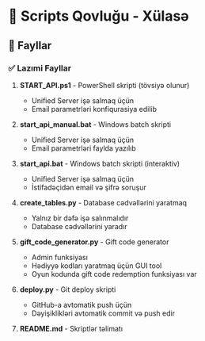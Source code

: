 # 🔧 Scripts Qovluğu - Xülasə

## 📁 Fayllar

### ✅ Lazımi Fayllar

1. **START_API.ps1** - PowerShell skripti (tövsiyə olunur)
   - Unified Server işə salmaq üçün
   - Email parametrləri konfiqurasiya edilib

2. **start_api_manual.bat** - Windows batch skripti
   - Unified Server işə salmaq üçün
   - Email parametrləri faylda yazılıb

3. **start_api.bat** - Windows batch skripti (interaktiv)
   - Unified Server işə salmaq üçün
   - İstifadəçidən email və şifrə soruşur

4. **create_tables.py** - Database cədvəllərini yaratmaq
   - Yalnız bir dəfə işə salınmalıdır
   - Database cədvəllərini yaradır

5. **gift_code_generator.py** - Gift code generator
   - Admin funksiyası
   - Hədiyyə kodları yaratmaq üçün GUI tool
   - Oyun kodunda gift code redemption funksiyası var

6. **deploy.py** - Git deploy skripti
   - GitHub-a avtomatik push üçün
   - Dəyişiklikləri avtomatik commit və push edir

7. **README.md** - Skriptlər təlimatı

